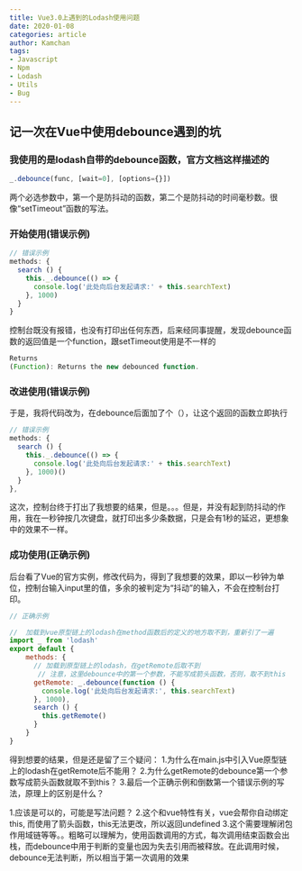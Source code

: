 ```yaml
---
title: Vue3.0上遇到的Lodash使用问题
date: 2020-01-08
categories: article
author: Kamchan
tags:
- Javascript
- Npm
- Lodash
- Utils
- Bug
---
```


## 记一次在Vue中使用debounce遇到的坑

### 我使用的是lodash自带的debounce函数，官方文档这样描述的

```js
_.debounce(func, [wait=0], [options={}])
```
两个必选参数中，第一个是防抖动的函数，第二个是防抖动的时间毫秒数。很像“setTimeout”函数的写法。

### 开始使用(错误示例)
```js
// 错误示例
methods: {
  search () {
    this._.debounce(() => {
      console.log('此处向后台发起请求:' + this.searchText)
    }, 1000)
  }
}
```
控制台既没有报错，也没有打印出任何东西，后来经同事提醒，发现debounce函数的返回值是一个function，跟setTimeout使用是不一样的

```js
Returns
(Function): Returns the new debounced function.
```

### 改进使用(错误示例)

于是，我将代码改为，在debounce后面加了个（），让这个返回的函数立即执行

```js
// 错误示例
methods: {
  search () {
    this._.debounce(() => {
      console.log('此处向后台发起请求:' + this.searchText)
    }, 1000)()
  }
},
```

这次，控制台终于打出了我想要的结果，但是。。。但是，并没有起到防抖动的作用，我在一秒钟按几次键盘，就打印出多少条数据，只是会有1秒的延迟，更想象中的效果不一样。

### 成功使用(正确示例)

后台看了Vue的官方实例，修改代码为，得到了我想要的效果，即以一秒钟为单位，控制台输入input里的值，多余的被判定为“抖动”的输入，不会在控制台打印。

```js
// 正确示例

//  加载到vue原型链上的lodash在method函数后的定义的地方取不到，重新引了一遍
import _ from 'lodash'
export default {
    methods: {  
      // 加载到原型链上的lodash，在getRemote后取不到
       // 注意，这里debounce中的第一个参数，不能写成箭头函数，否则，取不到this
      getRemote: _.debounce(function () {
        console.log('此处向后台发起请求:', this.searchText)
      }, 1000),
      search () {
        this.getRemote()
      }
    }
}
```

得到想要的结果，但是还是留了三个疑问：
1.为什么在main.js中引入Vue原型链上的lodash在getRemote后不能用？
2.为什么getRemote的debounce第一个参数写成箭头函数就取不到this？
3.最后一个正确示例和倒数第一个错误示例的写法，原理上的区别是什么？

1.应该是可以的，可能是写法问题？
2.这个和vue特性有关，vue会帮你自动绑定this, 而使用了箭头函数，this无法更改，所以返回undefined
3.这个需要理解闭包 作用域链等等。。粗略可以理解为，使用函数调用的方式，每次调用结束函数会出栈，而debounce中用于判断的变量也因为失去引用而被释放。在此调用时候，debounce无法判断，所以相当于第一次调用的效果

